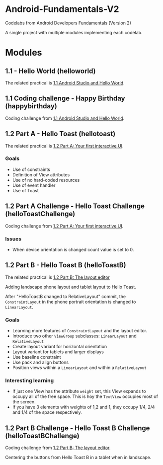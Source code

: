 # Android-Fundamentals-V2

Codelabs from Android Developers Fundamentals (Version 2)

A single project with multiple modules implementing each codelab.

# Modules

## 1.1 - Hello World (helloworld)

The related practical is [1.1 Android Studio and Hello World](https://codelabs.developers.google.com/codelabs/android-training-hello-world).

## 1.1 Coding challenge - Happy Birthday (happybirthday)

Coding challenge from [1.1 Android Studio and Hello World](https://codelabs.developers.google.com/codelabs/android-training-hello-world).

## 1.2 Part A - Hello Toast (hellotoast)

The related practical is [1.2 Part A: Your first interactive UI](https://codelabs.developers.google.com/codelabs/android-training-layout-editor-part-a).

### Goals
  - Use of constraints
  - Definition of View attributes
  - Use of no hard-coded resources
  - Use of event handler
  - Use of Toast
  
## 1.2 Part A Challenge - Hello Toast Challenge (helloToastChallenge)

Coding challenge from [1.2 Part A: Your first interactive UI](https://codelabs.developers.google.com/codelabs/android-training-layout-editor-part-a).

### Issues
  - When device orientation is changed count value is set to 0.
  
## 1.2 Part B - Hello Toast B (helloToastB)

The related practical is [1.2 Part B: The layout editor](https://codelabs.developers.google.com/codelabs/android-training-layout-editor-part-b)

Adding landscape phone layout and tablet layout to Hello Toast.

After "HelloToastB changed to RelativeLayout" commit, the `ConstraintLayout` in the phone portrait orientation is changed to `LinearLayout`.

### Goals
  - Learning more features of `ConstraintLayout` and the layout editor.
  - Introduce two other `ViewGroup` subclasses: `LinearLayout` and `RelativeLayout`
  - Create layout variant for horizontal orientation
  - Layout variant for tablets and larger displays
  - Use baseline constraint
  - Use pack and align buttons
  - Position views witihin a `LinearLayout` and within a `RelativeLayout`
  
### Interesting learning
  - If just one View has the attribute `weight` set, this View expands to occupy all of the free space. This is hoy the `TextView` occupies most of the screen.
  - If you have 3 elements with weights of 1,2 and 1, they occupy 1/4, 2/4 and 1/4 of the space respectively.   

## 1.2 Part B Challenge - Hello Toast B Challenge (helloToastBChallenge)

Coding challenge from [1.2 Part B: The layout editor](https://codelabs.developers.google.com/codelabs/android-training-layout-editor-part-b).
  
Centering the buttons from Hello Toast B in a tablet when in landscape.  